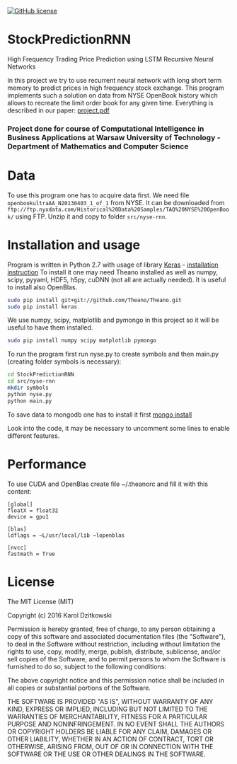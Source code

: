 [![GitHub license](https://img.shields.io/github/license/mashape/apistatus.svg)](https://raw.githubusercontent.com/dzitkowskik/StockPredictionRNN/master/LICENSE)

# StockPredictionRNN
High Frequency Trading Price Prediction using LSTM Recursive Neural Networks   

In this project we try to use recurrent neural network with long short term memory 
to predict prices in high frequency stock exchange. This program implements such a solution 
on data from NYSE OpenBook history which allows to recreate the limit order book for any given time.
Everything is described in our paper: [project.pdf](https://github.com/dzitkowskik/StockPredictionRNN/blob/master/docs/project.pdf)

### Project done for course of Computational Intelligence in Business Applications at Warsaw University of Technology - Department of Mathematics and Computer Science

# Data

To use this program one has to acquire data first. We need file `openbookultraAA_N20130403_1_of_1` from NYSE.
It can be downloaded from `ftp://ftp.nyxdata.com/Historical%20Data%20Samples/TAQ%20NYSE%20OpenBook/` using FTP.
Unzip it and copy to folder `src/nyse-rnn`.

# Installation and usage

Program is written in Python 2.7 with usage of library [Keras](http://keras.io) - [installation instruction](http://keras.io/#installation)
To install it one may need Theano installed as well as numpy, scipy, pyyaml, HDF5, h5py, cuDNN (not all are actually needed).
It is useful to install also OpenBlas.

```bash
sudo pip install git+git://github.com/Theano/Theano.git
sudo pip install keras
```

We use numpy, scipy, matplotlib and pymongo in this project so it will be useful to have them installed.

```bash
sudo pip install numpy scipy matplotlib pymongo
```

To run the program first run nyse.py to create symbols and then main.py (creating folder symbols is necessary):

```bash
cd StockPredictionRNN
cd src/nyse-rnn
mkdir symbols
python nyse.py
python main.py
```

To save data to mongodb one has to install it first [mongo install](https://docs.mongodb.org/manual/tutorial/install-mongodb-on-ubuntu/)

Look into the code, it may be necessary to uncomment some lines to enable different features.

# Performance 

To use CUDA and OpenBlas create file ~/.theanorc and fill it with this content:

```
[global]
floatX = float32 
device = gpu1

[blas]
ldflags = −L/usr/local/lib −lopenblas

[nvcc]
fastmath = True
```

# License 

The MIT License (MIT)

Copyright (c) 2016 Karol Dzitkowski

Permission is hereby granted, free of charge, to any person obtaining a copy of this software and associated documentation files (the "Software"), to deal in the Software without restriction, including without limitation the rights to use, copy, modify, merge, publish, distribute, sublicense, and/or sell copies of the Software, and to permit persons to whom the Software is furnished to do so, subject to the following conditions:

The above copyright notice and this permission notice shall be included in all copies or substantial portions of the Software.

THE SOFTWARE IS PROVIDED "AS IS", WITHOUT WARRANTY OF ANY KIND, EXPRESS OR IMPLIED, INCLUDING BUT NOT LIMITED TO THE WARRANTIES OF MERCHANTABILITY, FITNESS FOR A PARTICULAR PURPOSE AND NONINFRINGEMENT. IN NO EVENT SHALL THE AUTHORS OR COPYRIGHT HOLDERS BE LIABLE FOR ANY CLAIM, DAMAGES OR OTHER LIABILITY, WHETHER IN AN ACTION OF CONTRACT, TORT OR OTHERWISE, ARISING FROM, OUT OF OR IN CONNECTION WITH THE SOFTWARE OR THE USE OR OTHER DEALINGS IN THE SOFTWARE.

